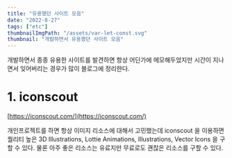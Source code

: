 ```yaml
---
title: "유용했던 사이트 모음"
date: "2022-8-27"
tags: ["etc"]
thumbnailImgPath: "/assets/var-let-const.svg"
thumbnail: "개발하면서 유용했던 사이트 모음"
---
```


개발하면서 종종 유용한 사이트를 발견하면 항상 어딘가에 메모해두었지만 시간이 지나면서 잊어버리는 경우가 많이 블로그에 정리한다.

# 1. iconscout

[https://iconscout.com/](https://iconscout.com/)

개인프로젝트를 하면 항상 이미지 리소스에 대해서 고민했는데 iconscout 을 이용하면 퀄리티 높은 3D Illustrations, Lottie Animations, Illustrations, Vector Icons 을 구할 수 있다.
물론 아주 좋은 리소스는 유료지만 무료로도 괜찮은 리소스를 구할 수 있다.
